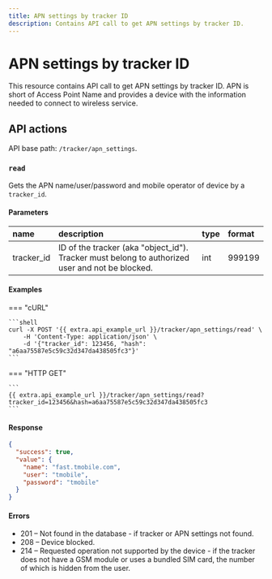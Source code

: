 ```yaml
---
title: APN settings by tracker ID
description: Contains API call to get APN settings by tracker ID.
---
```

# APN settings by tracker ID

This resource contains API call to get APN settings by tracker ID. APN is short of Access Point Name and provides a device 
with the information needed to connect to wireless service. 


## API actions

API base path: `/tracker/apn_settings`.

### `read`

Gets the APN name/user/password and mobile operator of device by a `tracker_id`.

#### Parameters

| name       | description                                                                                     | type | format |
|:-----------|:------------------------------------------------------------------------------------------------|:-----|:-------|
| tracker_id | ID of the tracker (aka "object_id"). Tracker must belong to authorized user and not be blocked. | int  | 999199 |

#### Examples

=== "cURL"

    ```shell
    curl -X POST '{{ extra.api_example_url }}/tracker/apn_settings/read' \
        -H 'Content-Type: application/json' \
        -d '{"tracker_id": 123456, "hash": "a6aa75587e5c59c32d347da438505fc3"}'
    ```

=== "HTTP GET"

    ```
    {{ extra.api_example_url }}/tracker/apn_settings/read?tracker_id=123456&hash=a6aa75587e5c59c32d347da438505fc3
    ```

#### Response

```json
{
  "success": true,
  "value": {
    "name": "fast.tmobile.com",
    "user": "tmobile",
    "password": "tmobile"
  }
}
```

#### Errors

* 201 – Not found in the database - if tracker or APN settings not found.
* 208 – Device blocked.
* 214 – Requested operation not supported by the device - if the tracker does not have a GSM module or uses a bundled SIM
 card, the number of which is hidden from the user.
